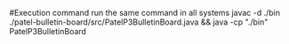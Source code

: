 #Execution command
run the same command in all systems
javac -d ./bin ./patel-bulletin-board/src/PatelP3BulletinBoard.java && java -cp "./bin" PatelP3BulletinBoard
